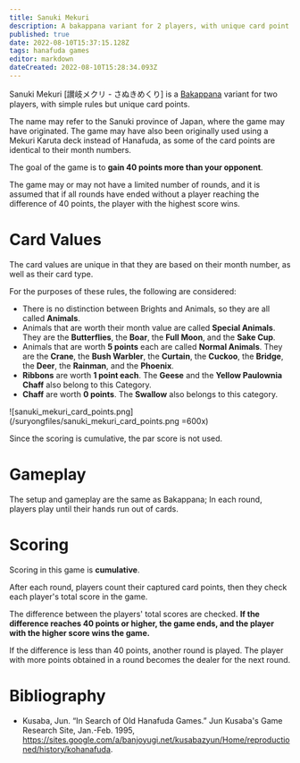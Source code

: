 ```yaml
---
title: Sanuki Mekuri
description: A bakappana variant for 2 players, with unique card point values.
published: true
date: 2022-08-10T15:37:15.128Z
tags: hanafuda games
editor: markdown
dateCreated: 2022-08-10T15:28:34.093Z
---
```


Sanuki Mekuri [讃岐メクリ - さぬきめくり] is a [Bakappana](/en/hanafuda/games/bakappana) variant for two players, with simple rules but unique card points.

The name may refer to the Sanuki province of Japan, where the game may have originated. The game may have also been originally used using a Mekuri Karuta deck instead of Hanafuda, as some of the card points are identical to their month numbers.

The goal of the game is to **gain 40 points more than your opponent**.

The game may or may not have a limited number of rounds, and it is assumed that if all rounds have ended without a player reaching the difference of 40 points, the player with the highest score wins.

# Card Values
The card values are unique in that they are based on their month number, as well as their card type.

For the purposes of these rules, the following are considered:
- There is no distinction between Brights and Animals, so they are all called **Animals**.
- Animals that are worth their month value are called **Special Animals**. They are the **Butterflies**, the **Boar**, the **Full Moon**, and the **Sake Cup**.
- Animals that are worth **5 points** each are called **Normal Animals**. They are the **Crane**, the **Bush Warbler**, the **Curtain**, the **Cuckoo**, the **Bridge**, the **Deer**, the **Rainman**, and the **Phoenix**.
- **Ribbons** are worth **1 point each**. The **Geese** and the **Yellow Paulownia Chaff** also belong to this Category.
- **Chaff** are worth **0 points**. The **Swallow** also belongs to this category.

![sanuki_mekuri_card_points.png](/suryongfiles/sanuki_mekuri_card_points.png =600x)

Since the scoring is cumulative, the par score is not used.

# Gameplay
The setup and gameplay are the same as Bakappana; In each round, players play until their hands run out of cards.


# Scoring
Scoring in this game is **cumulative**.

After each round, players count their captured card points, then they check each player's total score in the game.

The difference between the players' total scores are checked. **If the difference reaches 40 points or higher, the game ends, and the player with the higher score wins the game.**

If the difference is less than 40 points, another round is played. The player with more points obtained in a round becomes the dealer for the next round.

# Bibliography
- Kusaba, Jun. “In Search of Old Hanafuda Games.” Jun Kusaba's Game Research Site, Jan.-Feb. 1995, https://sites.google.com/a/banjoyugi.net/kusabazyun/Home/reproductioned/history/kohanafuda.
